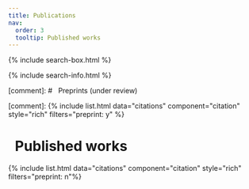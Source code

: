 ```yaml
---
title: Publications
nav:
  order: 3
  tooltip: Published works
---
```


{% include search-box.html %}

{% include search-info.html %}

[comment]: # <i class="fas fa-book-open"></i>&nbsp;&nbsp;Preprints (under review)

[comment]: {% include list.html data="citations" component="citation" style="rich" filters="preprint: y" %}

# <i class="fas fa-book-open"></i>&nbsp;&nbsp;Published works

{% include list.html data="citations" component="citation" style="rich" filters="preprint: n"%}


